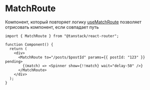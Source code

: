 # MatchRoute

Компонент, который повторяет логику [useMatchRoute](../hooks/useMatchRoute.md) позволяет отрисовать компонент, если совпадает путь

```tsx
import { MatchRoute } from "@tanstack/react-router";

function Component() {
  return (
    <div>
      <MatchRoute to="/posts/$postId" params={{ postId: "123" }} pending>
        {(match) => <Spinner show={!!match} wait="delay-50" />}
      </MatchRoute>
    </div>
  );
}
```

